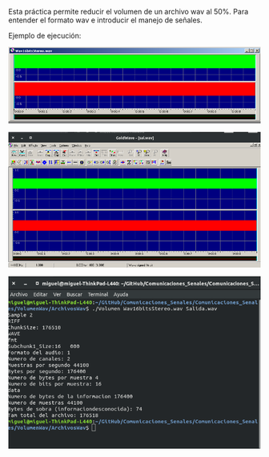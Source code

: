 Esta práctica permite reducir el volumen de un archivo wav al 50%.
Para entender el formato wav e introducir el manejo de señales.

Ejemplo de ejecución:

![Ejemplo 1](../Volumen_Wav/Imagen1.png)

![Ejemplo 2](../Volumen_Wav/Imagen2.png)

![Ejemplo 3](../Volumen_Wav/Imagen3.png)
